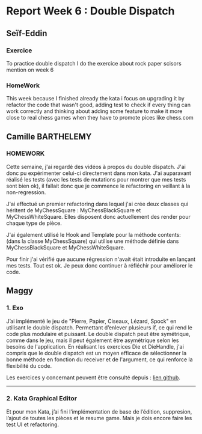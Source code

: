 
# Report Week 6 : Double Dispatch
## Seïf-Eddin
### Exercice 
To practice double dispatch I do the exercice about rock paper scisors mention on week 6

### HomeWork 
This week because I finished already the kata i focus on upgrading it by refactor the code that wasn't good, adding test to check if every thing can work correctly and thinking about adding some feature to make it more close to real chess games when they have to promote pices like chess.com

## Camille BARTHELEMY
### HOMEWORK 

Cette semaine, j'ai regardé des vidéos à propos du double dispatch. J'ai donc pu expérimenter celui-ci directement dans mon kata. J'ai auparavant réalisé les tests (avec les tests de mutations pour montrer que mes tests sont bien ok), il fallait donc que je commence le refactoring en veillant à la non-regression.

J'ai effectué un premier refactoring dans lequel j'ai crée deux classes qui héritent de MyChessSquare : MyChessBlackSquare et MyChessWhiteSquare. Elles disposent donc actuellement des render pour chaque type de pièce.

J'ai également utilisé le Hook and Template pour la méthode contents: (dans la classe MyChessSquare) qui utilise une méthode définie dans MyChessBlackSquare et MyChessWhiteSquare.

Pour finir j'ai vérifié que aucune régression n'avait était introduite en lançant mes tests. Tout est ok. Je peux donc continuer à réfléchir pour améliorer le code.

## Maggy

### 1. Exo

J’ai implémenté le jeu de "Pierre, Papier, Ciseaux, Lézard, Spock" en utilisant le double dispatch. Permettant d’enlever plusieurs if, ce qui rend le code plus modulaire et puissant.
Le double dispatch peut être symétrique, comme dans le jeu, mais il peut également être asymétrique selon les besoins de l'application.
En réalisant les exercices Die et DieHandle, j'ai compris que le double dispatch est un moyen efficace de sélectionner la bonne méthode en fonction du receiver et de l'argument, ce qui renforce la flexibilité du code.

Les exercices y concernant peuvent être consulté depuis : [lien github](https://github.com/s-mgy/double-dipatch/tree/master/src/exoDoubleDispatch).

---

### 2. Kata Graphical Editor

Et pour mon Kata, j’ai fini l’implémentation de base de l’édition, suppresion, l’ajout de toutes les pièces et le resume game. Mais je dois encore faire les test UI et refactoring.
